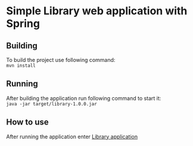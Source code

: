 <h1>Simple Library web application with Spring</h1>

## Building
To build the project use following command:  
`mvn install`
## Running
After building the application run following command to start it:  
`java -jar target/library-1.0.0.jar`
## How to use
After running the application enter [Library application](http://localhost:8080/)